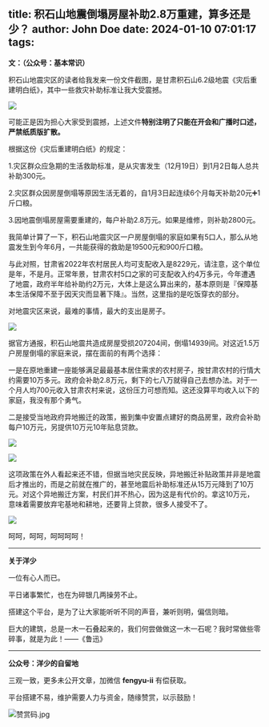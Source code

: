 title: 积石山地震倒塌房屋补助2.8万重建，算多还是少？
author: John Doe
date: 2024-01-10 07:01:17
tags:
---
**文：（公众号：基本常识）**<!--more-->

积石山地震灾区的读者给我发来一份文件截图，是甘肃积石山6.2级地震《灾后重建明白纸》，其中一些救灾补助标准让我大受震撼。

![](/images/20240110001.png)

可能正是因为担心大家受到震撼，上述文件**特别注明了只能在开会和广播时口述，严禁纸质版扩散。**

根据这份《灾后重建明白纸》的规定：

1.灾区群众应急期的生活救助标准，是从灾害发生（12月19日）到1月2日每人总共补助300元。

2.灾区群众因房屋倒塌等原因生活无着的，自1月3日起连续6个月每天补助20元➕1斤口粮。

3.因地震倒塌房屋需要重建的，每户补助2.8万元。如果是维修，则补助2800元。

我简单计算了一下，积石山地震灾区一户房屋倒塌的家庭如果有5口人，那么从地震发生到今年6月，一共能获得的救助是19500元和900斤口粮。

与此对照，甘肃省2022年农村居民人均可支配收入是8229元，请注意，这个单位是年，不是月。正常年景，甘肃农村5口之家的可支配收入约4万多元，今年遭遇了地震，政府半年给补助约2万元，大体上是这么算出来的，基本原则是『保障基本生活保障不至于因天灾而显著下降』。当然，这里指的是吃饭穿衣的部分。

对地震灾区来说，最难的事情，最大的支出是房子。

![](/images/20240110002.png)

据官方通报，积石山地震共造成房屋受损207204间，倒塌14939间。对这近1.5万户房屋倒塌的家庭来说，摆在面前的有两个选择：

一是在原地重建一座能够满足最最基本居住需求的农村房子，按甘肃农村的行情大约需要10万多元。政府会补助2.8万元，剩下的七八万就得自己去想办法。对于一个月人均700元收入甘肃农村来说，这份压力可想而知。这还没算平均收入以下的家庭，我没有那个勇气。

二是接受当地政府异地搬迁的政策，搬到集中安置点建好的商品房里，政府会补助每户10万元，另提供10万元10年贴息贷款。

![](/images/20240110003.png)

![](/images/20240110005.png)

这项政策在外人看起来还不错，但据当地灾民反映，异地搬迁补贴政策并非是地震后才推出的，而是之前就在推广的，甚至地震后补助标准还从15万元降到了10万元。对这个异地搬迁方案，村民们并不热心，因为这是有代价的。拿这10万元，意味着需要放弃宅基地和耕地，还要背上贷款，很多人接受不了。

![](/images/20240110006.png)

呵呵，呵呵，呵呵呵呵！
- - -
**关于洋少**

一位有心人而已。

平日诸事繁忙，也在为碎银几两操劳不止。

搭建这个平台，是为了让大家能听听不同的声音，兼听则明，偏信则暗。

巨大的建筑，总是一木一石叠起来的，我们何尝做做这一木一石呢？我时常做些零碎事，就是为此！——《鲁迅》

---

**公众号：洋少的自留地** 

三观一致，更多未公开文章，加微信 **fengyu-ii** 有偿获取。

平台搭建不易，维护需要人力与资金，随缘赞赏，以示鼓励！

![赞赏码.jpg](/images/shang.jpg)